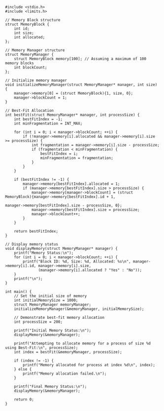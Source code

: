     #include <stdio.h>
    #include <limits.h>
    
    // Memory Block structure
    struct MemoryBlock {
        int id;
        int size;
        int allocated;
    };
    
    // Memory Manager structure
    struct MemoryManager {
        struct MemoryBlock memory[100]; // Assuming a maximum of 100 memory blocks
        int blockCount;
    };
    
    // Initialize memory manager
    void initializeMemoryManager(struct MemoryManager* manager, int size) {
        manager->memory[0] = (struct MemoryBlock){1, size, 0};
        manager->blockCount = 1;
    }
    
    // Best-Fit Allocation
    int bestFit(struct MemoryManager* manager, int processSize) {
        int bestFitIndex = -1;
        int minFragmentation = INT_MAX;
    
        for (int i = 0; i < manager->blockCount; ++i) {
            if (!manager->memory[i].allocated && manager->memory[i].size >= processSize) {
                int fragmentation = manager->memory[i].size - processSize;
                if (fragmentation < minFragmentation) {
                    bestFitIndex = i;
                    minFragmentation = fragmentation;
                }
            }
        }
    
        if (bestFitIndex != -1) {
            manager->memory[bestFitIndex].allocated = 1;
            if (manager->memory[bestFitIndex].size > processSize) {
                manager->memory[manager->blockCount] = (struct MemoryBlock){manager->memory[bestFitIndex].id + 1,
                                                                            manager->memory[bestFitIndex].size - processSize, 0};
                manager->memory[bestFitIndex].size = processSize;
                manager->blockCount++;
            }
        }
    
        return bestFitIndex;
    }
    
    // Display memory status
    void displayMemory(struct MemoryManager* manager) {
        printf("Memory Status:\n");
        for (int i = 0; i < manager->blockCount; ++i) {
            printf("Block ID: %d, Size: %d, Allocated: %s\n", manager->memory[i].id, manager->memory[i].size,
                   (manager->memory[i].allocated ? "Yes" : "No"));
        }
        printf("\n");
    }
    
    int main() {
        // Set the initial size of memory
        int initialMemorySize = 1000;
        struct MemoryManager memoryManager;
        initializeMemoryManager(&memoryManager, initialMemorySize);
    
        // Demonstrate best-fit memory allocation
        int processSize = 200;
    
        printf("Initial Memory Status:\n");
        displayMemory(&memoryManager);
    
        printf("Attempting to allocate memory for a process of size %d using Best-Fit:\n", processSize);
        int index = bestFit(&memoryManager, processSize);
    
        if (index != -1) {
            printf("Memory allocated for process at index %d\n", index);
        } else {
            printf("Memory allocation failed.\n");
        }
    
        printf("Final Memory Status:\n");
        displayMemory(&memoryManager);
    
        return 0;
    }
